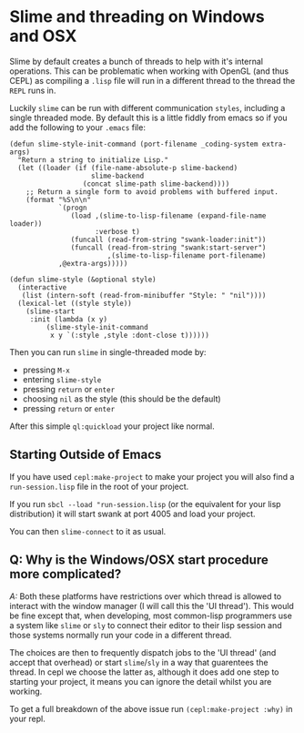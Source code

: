# Slime and threading on Windows and OSX

Slime by default creates a bunch of threads to help with it's internal operations. This can be problematic when working with OpenGL (and thus CEPL) as compiling a `.lisp` file will run in a different thread to the thread the `REPL` runs in.

Luckily `slime` can be run with different communication `styles`, including a single threaded mode.
By default this is a little fiddly from emacs so if you add the following to your `.emacs` file:

```
(defun slime-style-init-command (port-filename _coding-system extra-args)
  "Return a string to initialize Lisp."
  (let ((loader (if (file-name-absolute-p slime-backend)
                    slime-backend
                  (concat slime-path slime-backend))))
    ;; Return a single form to avoid problems with buffered input.
    (format "%S\n\n"
            `(progn
               (load ,(slime-to-lisp-filename (expand-file-name loader))
                     :verbose t)
               (funcall (read-from-string "swank-loader:init"))
               (funcall (read-from-string "swank:start-server")
                        ,(slime-to-lisp-filename port-filename)
			,@extra-args)))))

(defun slime-style (&optional style)
  (interactive
   (list (intern-soft (read-from-minibuffer "Style: " "nil"))))
  (lexical-let ((style style))
    (slime-start
     :init (lambda (x y)
	     (slime-style-init-command
	      x y `(:style ,style :dont-close t))))))
```

Then you can run `slime` in single-threaded mode by:

- pressing `M-x`
- entering `slime-style`
- pressing `return` or `enter`
- choosing `nil` as the style (this should be the default)
- pressing `return` or `enter`

After this simple `ql:quickload` your project like normal.


## Starting Outside of Emacs

If you have used `cepl:make-project` to make your project you will also find a `run-session.lisp` file in the root of your project.

If you run `sbcl --load "run-session.lisp` (or the equivalent for your lisp distribution) it will start swank at port 4005 and load your project.

You can then `slime-connect` to it as usual.


## Q: Why is the Windows/OSX start procedure more complicated?

*A:* Both these platforms have restrictions over which thread is allowed to interact with the window manager (I will call this the 'UI thread'). This would be fine except that, when developing, most common-lisp programmers use a system like `slime` or `sly` to connect their editor to their lisp session and those systems normally run your code in a different thread.

The choices are then to frequently dispatch jobs to the 'UI thread' (and accept that overhead) or start `slime`/`sly` in a way that guarentees the thread. In cepl we choose the latter as, although it does add one step to starting your project, it means you can ignore the detail whilst you are working.

To get a full breakdown of the above issue run `(cepl:make-project :why)` in your repl.
